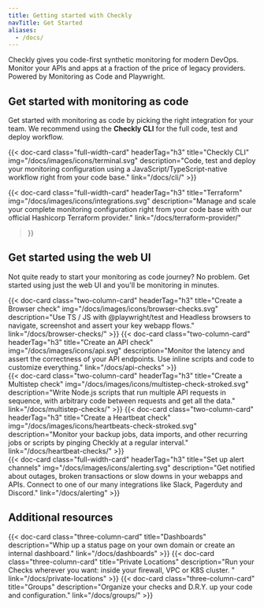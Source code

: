 ```yaml
---
title: Getting started with Checkly 
navTitle: Get Started
aliases:
  - /docs/
---
```


Checkly gives you code-first synthetic monitoring for modern DevOps. Monitor your APIs and apps at a fraction of the 
price of legacy providers. Powered by Monitoring as Code and Playwright.

## Get started with monitoring as code

Get started with monitoring as code by picking the right integration for your team. We recommend using the **Checkly CLI**
for the full code, test and deploy workflow.

<div class="cards-list">
{{< doc-card
	class="full-width-card"
	headerTag="h3"
	title="Checkly CLI"
	img="/docs/images/icons/terminal.svg"
	description="Code, test and deploy your monitoring configuration using a JavaScript/TypeScript-native workflow right from your code base."
	link="/docs/cli/"
>}}

{{< doc-card
class="full-width-card"
headerTag="h3"
title="Terraform"
img="/docs/images/icons/integrations.svg"
description="Manage and scale your complete monitoring configuration right from your code base with our official Hashicorp Terraform provider."
link="/docs/terraform-provider/"
>}}
</div>


## Get started using the web UI

Not quite ready to start your monitoring as code journey? No problem. Get started using just the web UI and you'll be
monitoring in minutes.

<div class="cards-list">
{{< doc-card
	  class="two-column-card"
	  headerTag="h3"
	  title="Create a Browser check"
	  img="/docs/images/icons/browser-checks.svg"
	  description="Use TS / JS with @playwright/test and Headless browsers to navigate, screenshot and assert your key webapp flows."
	  link="/docs/browser-checks/"
>}}
{{< doc-card
	  class="two-column-card"
	  headerTag="h3"
	  title="Create an API check"
	  img="/docs/images/icons/api.svg"
	  description="Monitor the latency and assert the correctness of your API endpoints. Use inline scripts and code to customize everything."
	  link="/docs/api-checks"
>}}
</div>

<div class="cards-list">
{{< doc-card
	  class="two-column-card"
	  headerTag="h3"
	  title="Create a Multistep check"
	  img="/docs/images/icons/multistep-check-stroked.svg"
	  description="Write Node.js scripts that run multiple API requests in sequence, with arbitrary code between requests and get all the data."
	  link="/docs/multistep-checks/"
>}}
{{< doc-card
	  class="two-column-card"
	  headerTag="h3"
	  title="Create a Heartbeat check"
	  img="/docs/images/icons/heartbeats-check-stroked.svg"
	  description="Monitor your backup jobs, data imports, and other recurring jobs or scripts by pinging Checkly at a regular interval."
	  link="/docs/heartbeat-checks/"
>}}
</div>

<div class="cards-list">
{{< doc-card
	class="full-width-card"
	headerTag="h3"
	title="Set up alert channels"
	img="/docs/images/icons/alerting.svg"
	description="Get notified about outages, broken transactions or slow downs in your webapps and APIs. Connect to one of our many integrations like Slack, Pagerduty and Discord."
	link="/docs/alerting"
>}}
</div>

## Additional resources

<div class="cards-list">
{{< doc-card class="three-column-card" title="Dashboards" description="Whip up a status page on your own domain or create an internal dashboard." link="/docs/dashboards" >}}
{{< doc-card class="three-column-card" title="Private Locations" description="Run your Checks wherever you want: inside your firewall, VPC or K8S cluster. " link="/docs/private-locations" >}}
{{< doc-card class="three-column-card" title="Groups" description="Organize your checks and D.R.Y. up your code and configuration." link="/docs/groups/" >}}
</div>

